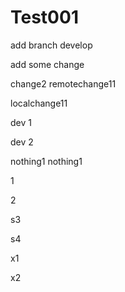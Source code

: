 # Test001

add branch develop

add some change

change2  remotechange11

localchange11

dev 1

dev 2

nothing1  nothing1

1

2

s3

s4

x1

x2